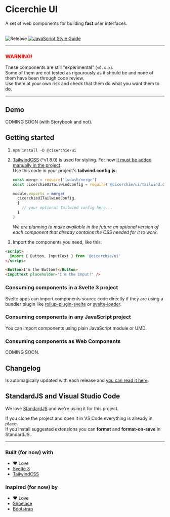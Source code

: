 # Cicerchie UI

A set of web components for building **fast** user interfaces.<br><br>

![Release](https://github.com/cicerchie/ui/workflows/Release/badge.svg?branch=master)
[![JavaScript Style Guide](https://img.shields.io/badge/code_style-standard-brightgreen.svg)](https://standardjs.com)

---

### <span style="color:red">WARNING!</span>

These components are still "experimental" (`v0.x.x`).<br>
Some of them are not tested as rigourously as it should be and none of them have been through code review.<br>
Use them at your own risk and check that them do what you want them to do.

---

## Demo

COMING SOON (with Storybook and not).

## Getting started

1. `npm install -D @cicerchie/ui`

1. [TailwindCSS](https://tailwindcss.com) (^v1.8.0) is used for styling. For now [it must be added manually in the project](https://tailwindcss.com/docs/installation).<br>
Use this code in your project's **tailwind.config.js**:

    ```js
    const merge = require('lodash/merge')
    const cicerchieUITailwindConfig = require('@cicerchie/ui/tailwind.config')

    module.exports = merge(
      cicerchieUITailwindConfig,
      {
        // your optional Tailwind config here...
      }
    )
    ```

    _We are planning to make available in the future an optional version of each component that already contains the CSS needed for it to work._

1. Import the components you need, like this:

```html
<script>
  import { Button, InputText } from '@cicerchie/ui'
</script>

<Button>I'm the Button!</Button>
<InputText placeholder="I'm the Input!" />
```

### Consuming components in a **Svelte 3 project**

Svelte apps can import components source code directly if they are using a bundler plugin like [rollup-plugin-svelte](https://github.com/sveltejs/rollup-plugin-svelte) or [svelte-loader](https://github.com/sveltejs/svelte-loader).

### Consuming components in **any JavaScript project**

You can import components using plain JavaScript module or UMD.

### Consuming components as **Web Components**

COMING SOON.

## Changelog

Is automagically updated with each release and [you can read it here](https://github.com/cicerchie/ui/blob/master/CHANGELOG.md).

## StandardJS and Visual Studio Code

We love [StandardJS](https://standardjs.com) and we're using it for this project.

If you clone the project and open it in VS Code everything is already in place.<br>
If you install suggested extensions you can **format** and **format-on-save** in StandardJS.

---

### Built (for now) with

- ♥ Love
- [Svelte 3](https://svelte.dev)
- [TailwindCSS](https://tailwindcss.com)

### Inspired (for now) by

- ♥ Love
- [Shoelace](https://shoelace.style)
- [Bootstrap](https://getbootstrap.com)